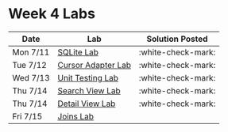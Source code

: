 # Week 4 Labs

| Date | Lab | Solution Posted |
| --- | --- |:---:|
| Mon 7/11 | [SQLite Lab](https://github.com/ga-adi-nyc/SQLite-Lab) | :white-check-mark: |
| Tue 7/12 | [Cursor Adapter Lab](https://github.com/ga-adi-nyc/CursorAdapter-Lab) | :white-check-mark: |
| Wed 7/13 | [Unit Testing Lab](https://github.com/ga-adi-nyc/Unit-Testing-Lab) | :white-check-mark: |
| Thu 7/14 | [Search View Lab](https://github.com/ga-adi-nyc/Search-View-Lab) | :white-check-mark: |
| Thu 7/14 | [Detail View Lab](https://github.com/ga-adi-nyc/Detail-View-Lab) | :white-check-mark: |
| Fri 7/15 | [Joins Lab](https://github.com/ga-adi-nyc/Joins-Lab) | |
